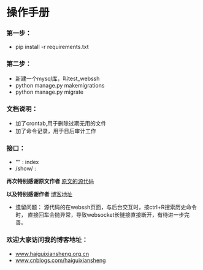 # 操作手册

### 第一步：

* pip install -r requirements.txt

### 第二步：

* 新建一个mysql库，叫test_webssh
* python manage.py makemigrations
* python manage.py migrate


### 文档说明：
* 加了crontab,用于删除过期无用的文件
* 加了命令记录，用于日后审计工作
### 接口：
* "" : index
* /show/ : 



**再次特别感谢原文作者**
[原文的源代码](git@github.com:huyuan1999/django-webssh.git)


**以及特别感谢作者**
[博客地址](https://www.cnblogs.com/arrow-kejin/p/11439721.html)

+ 遗留问题：
    源代码的在webssh页面，与后台交互时，按ctrl+R搜索历史命令时，
    直接回车会抛异常，导致websocket长链接直接断开，有待进一步完善。
    
### 欢迎大家访问我的博客地址：
* www.haiguixiansheng.org.cn
* www.cnblogs.com/haiguixiansheng
